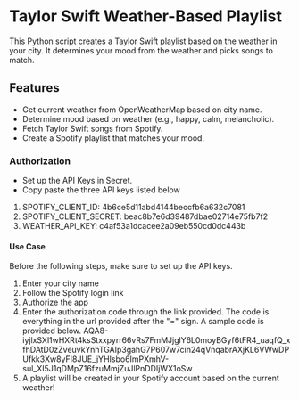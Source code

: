 # Taylor Swift Weather-Based Playlist

This Python script creates a Taylor Swift playlist based on the weather in your city. It determines your mood from the weather and picks songs to match.

## Features

- Get current weather from OpenWeatherMap based on city name.
- Determine mood based on weather (e.g., happy, calm, melancholic).
- Fetch Taylor Swift songs from Spotify.
- Create a Spotify playlist that matches your mood.

### Authorization 
- Set up the API Keys in Secret.
- Copy paste the three API keys listed below
1. SPOTIFY_CLIENT_ID: 4b6ce5d11abd4144beccfb6a632c7081
2. SPOTIFY_CLIENT_SECRET: beac8b7e6d39487dbae02714e75fb7f2
3. WEATHER_API_KEY: c4af53a1dcacee2a09eb550cd0dc443b

#### Use Case
Before the following steps, make sure to set up the API keys.
1. Enter your city name
2. Follow the Spotify login link
3. Authorize the app
4. Enter the authorization code through the link provided. The code is everything in the url provided after the "=" sign. A sample code is provided below.
AQA8-iyjlxSXl1wHXRt4ksStxxpyrr66vRs7FmMJjglY6L0moyBGyf6tFR4_uaqfQ_xfhDAtD0zZveuvkYnhTGAIp3gahG7P607w7cin24qVnqabrAXjKL6VWwDPUfkk3Xw8yFI8JUE_jYHIsbo6ImPXmhV-sul_XI5J1qDMpZ16fzuMmjZuJlPnDDIjWX1oSw
5. A playlist will be created in your Spotify account based on the current weather!
